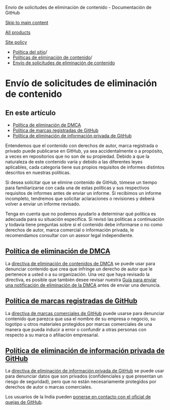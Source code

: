 Envío de solicitudes de eliminación de contenido - Documentación de GitHub

[Skip to main content](#main-content)

[All products](/es)

[Site policy](/site-policy)

* [Política del sitio](/es/site-policy)/
* [Políticas de eliminación de contenido](/es/site-policy/content-removal-policies)/
* [Envío de solicitudes de eliminación de contenido](/es/site-policy/content-removal-policies/submitting-content-removal-requests)

Envío de solicitudes de eliminación de contenido
==========

En este artículo
----------

* [Política de eliminación de DMCA](#dmca-takedown-policy)
* [Política de marcas registradas de GitHub](#github-trademark-policy)
* [Política de eliminación de información privada de GitHub](#github-private-information-removal-policy)

Entendemos que el contenido con derechos de autor, marca registrada o privado puede publicarse en GitHub, ya sea accidentalmente o a propósito, a veces en repositorios que no son de su propiedad. Debido a que la naturaleza de este contenido varía y debido a las diferentes leyes aplicables, cada categoría tiene sus propios requisitos de informes distintos descritos en nuestras políticas.

Si desea solicitar que se elimine contenido de GitHub, tómese un tiempo para familiarizarse con cada una de estas políticas y sus respectivos requisitos de informes antes de enviar un informe. Si recibimos un informe incompleto, tendremos que solicitar aclaraciones o revisiones y deberá volver a enviar un informe revisado.

Tenga en cuenta que no podemos ayudarlo a determinar qué política es adecuada para su situación específica. Si revisó las políticas a continuación y todavía tiene preguntas sobre si el contenido debe informarse o no como derechos de autor, marca comercial o información privada, le recomendamos consultar con un asesor legal independiente.

[Política de eliminación de DMCA](#dmca-takedown-policy)
----------

La [directiva de eliminación de contenidos de DMCA](/es/site-policy/content-removal-policies/dmca-takedown-policy) se puede usar para denunciar contenido que crea que infringe un derecho de autor que le pertenece a usted o a su organización. Una vez que haya revisado la directiva, es posible que también desee revisar nuestra [Guía para enviar una notificación de eliminación de la DMCA](/es/site-policy/content-removal-policies/guide-to-submitting-a-dmca-takedown-notice) antes de enviar una denuncia.

[Política de marcas registradas de GitHub](#github-trademark-policy)
----------

La [directiva de marcas comerciales de GitHub](/es/site-policy/content-removal-policies/github-trademark-policy) puede usarse para denunciar contenido que parezca que usa el nombre de su empresa o negocio, su logotipo u otros materiales protegidos por marcas comerciales de una manera que pueda inducir a error o confundir a otras personas con respecto a su marca o afiliación empresarial.

[Política de eliminación de información privada de GitHub](#github-private-information-removal-policy)
----------

La [directiva de eliminación de información privada de GitHub](/es/site-policy/content-removal-policies/github-private-information-removal-policy) se puede usar para denunciar datos que son privados (confidenciales y que presentan un riesgo de seguridad), pero que no están necesariamente protegidos por derechos de autor o marcas comerciales.

Los usuarios de la India pueden [ponerse en contacto con el oficial de quejas de GitHub](https://support.github.com/contact/india-grievance-officer).
